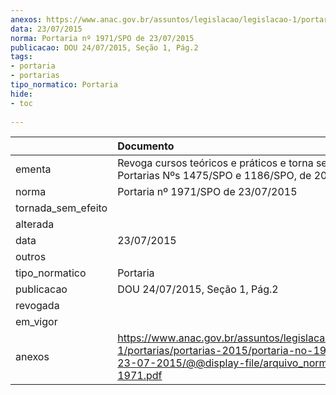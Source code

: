```yaml
---
anexos: https://www.anac.gov.br/assuntos/legislacao/legislacao-1/portarias/portarias-2015/portaria-no-1971-spo-de-23-07-2015/@@display-file/arquivo_norma/PA2015-1971.pdf
data: 23/07/2015
norma: Portaria nº 1971/SPO de 23/07/2015
publicacao: DOU 24/07/2015, Seção 1, Pág.2
tags:
- portaria
- portarias
tipo_normatico: Portaria
hide: 
- toc 
 
---
```


|                    | Documento                                                                                                                                                         |
|:-------------------|:------------------------------------------------------------------------------------------------------------------------------------------------------------------|
| ementa             | Revoga cursos teóricos e práticos e torna sem efeito as Portarias Nºs 1475/SPO e 1186/SPO, de 2015.                                                               |
| norma              | Portaria nº 1971/SPO de 23/07/2015                                                                                                                                |
| tornada_sem_efeito |                                                                                                                                                                   |
| alterada           |                                                                                                                                                                   |
| data               | 23/07/2015                                                                                                                                                        |
| outros             |                                                                                                                                                                   |
| tipo_normatico     | Portaria                                                                                                                                                          |
| publicacao         | DOU 24/07/2015, Seção 1, Pág.2                                                                                                                                    |
| revogada           |                                                                                                                                                                   |
| em_vigor           |                                                                                                                                                                   |
| anexos             | https://www.anac.gov.br/assuntos/legislacao/legislacao-1/portarias/portarias-2015/portaria-no-1971-spo-de-23-07-2015/@@display-file/arquivo_norma/PA2015-1971.pdf |